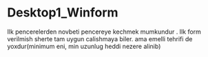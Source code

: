 # Desktop1_Winform

Ilk pencerelerden novbeti pencereye kechmek mumkundur . 
Ilk form verilmish sherte tam uygun calishmaya biler.   ama emelli tehrifi de yoxdur(minimum eni, min uzunlug heddi nezere alinib)
